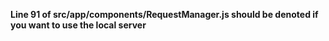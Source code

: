 **Line 91 of src/app/components/RequestManager.js should be denoted if you want to use the local server**